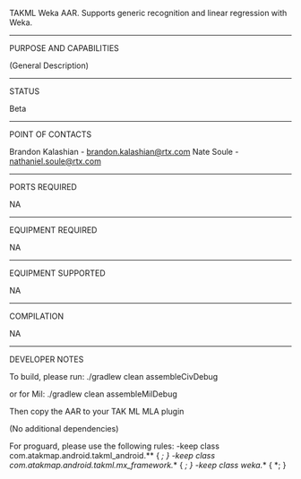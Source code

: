 TAKML Weka AAR. Supports generic recognition and linear regression with Weka.


_________________________________________________________________
PURPOSE AND CAPABILITIES

(General Description)


_________________________________________________________________
STATUS

Beta

_________________________________________________________________
POINT OF CONTACTS

Brandon Kalashian - brandon.kalashian@rtx.com
Nate Soule - nathaniel.soule@rtx.com

_________________________________________________________________
PORTS REQUIRED

NA

_________________________________________________________________
EQUIPMENT REQUIRED

NA

_________________________________________________________________
EQUIPMENT SUPPORTED

NA

_________________________________________________________________
COMPILATION

NA

_________________________________________________________________
DEVELOPER NOTES

To build, please run:
./gradlew clean assembleCivDebug

or for Mil:
./gradlew clean assembleMilDebug

Then copy the AAR to your TAK ML MLA plugin

(No additional dependencies)

For proguard, please use the following rules:
-keep class com.atakmap.android.takml_android.** { *; }
-keep class com.atakmap.android.takml.mx_framework.** { *; }
-keep class weka.** { *; }
